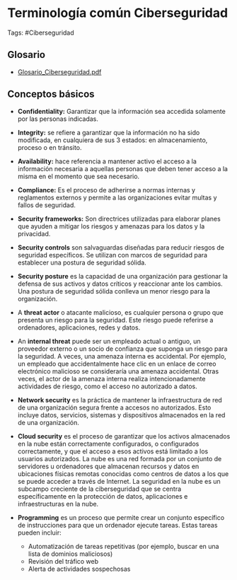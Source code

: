 # Terminología común Ciberseguridad 

Tags: #Ciberseguridad

## Glosario 

* [Glosario_Ciberseguridad.pdf](https://github.com/OmarVillaWolf/Writeups-eJPTv2-eWPT-eCPPTv2-PNPT-CEH/files/12306498/Glosario_Ciberseguridad.pdf)

## Conceptos básicos

* **Confidentiality:** Garantizar que la información sea accedida solamente por las personas indicadas. 
* **Integrity:** se refiere a garantizar que la información no ha sido modificada, en cualquiera de sus 3 estados: en almacenamiento, proceso o en tránsito.
* **Availability:** hace referencia a mantener activo el acceso a la información necesaria a aquellas personas que deben tener acceso a la misma en el momento que sea necesario.

* **Compliance:** Es el proceso de adherirse a normas internas y reglamentos externos y permite a las organizaciones evitar multas y fallos de seguridad.
* **Security frameworks:** Son directrices utilizadas para elaborar planes que ayuden a mitigar los riesgos y amenazas para los datos y la privacidad.
* **Security controls** son salvaguardas diseñadas para reducir riesgos de seguridad específicos. Se utilizan con marcos de seguridad para establecer una postura de seguridad sólida.
* **Security posture** es la capacidad de una organización para gestionar la defensa de sus activos y datos críticos y reaccionar ante los cambios. Una postura de seguridad sólida conlleva un menor riesgo para la organización.
* A **threat actor** o atacante malicioso, es cualquier persona o grupo que presenta un riesgo para la seguridad. Este riesgo puede referirse a ordenadores, aplicaciones, redes y datos.
* An **internal threat** puede ser un empleado actual o antiguo, un proveedor externo o un socio de confianza que suponga un riesgo para la seguridad. A veces, una amenaza interna es accidental. Por ejemplo, un empleado que accidentalmente hace clic en un enlace de correo electrónico malicioso se consideraría una amenaza accidental. Otras veces, el actor de la amenaza interna realiza intencionadamente actividades de riesgo, como el acceso no autorizado a datos.
* **Network security** es la práctica de mantener la infraestructura de red de una organización segura frente a accesos no autorizados. Esto incluye datos, servicios, sistemas y dispositivos almacenados en la red de una organización.
* **Cloud security** es el proceso de garantizar que los activos almacenados en la nube están correctamente configurados, o configurados correctamente, y que el acceso a esos activos está limitado a los usuarios autorizados. La nube es una red formada por un conjunto de servidores u ordenadores que almacenan recursos y datos en ubicaciones físicas remotas conocidas como centros de datos a los que se puede acceder a través de Internet. La seguridad en la nube es un subcampo creciente de la ciberseguridad que se centra específicamente en la protección de datos, aplicaciones e infraestructuras en la nube.
* **Programming** es un proceso que permite crear un conjunto específico de instrucciones para que un ordenador ejecute tareas. Estas tareas pueden incluir:
	* Automatización de tareas repetitivas (por ejemplo, buscar en una lista de dominios maliciosos)
	* Revisión del tráfico web 
	* Alerta de actividades sospechosas

